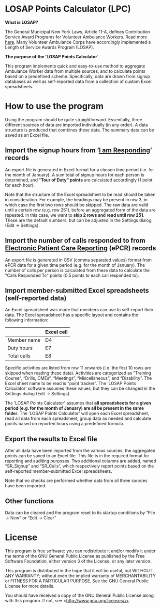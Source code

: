 # LOSAP Points Calculator (LPC)

**What is LOSAP?**

The General Municipal New York Laws, Article 11-A, defines Contribution Service Award Programs for Volunteer Ambulance Workers. Read more [here](https://www.lawserver.com/law/state/new-york/ny-laws/new_york_laws_general_municipal_article_11-aa). Many Volunteer Ambulance Corps have accordingly implemented a Length of Service Awards Program (LOSAP).

**The purpose of the 'LOSAP Points Calculator'**

This program implements quick and easy-to-use method to aggregate Ambulance Worker data from multiple sources, and to calculate points based on a predefined scheme. Specifically, data are drawn from signup databases as well as self-reported data from a collection of custom Excel spreadsheets.

# How to use the program

Using the program should be quite straightforward. Essentially, three different sources of data are imported individually (in any order). A data structure is produced that combines these data. The summary data can be saved as an Excel file.

## Import the signup hours from ‘[I am Responding](https://www.iamresponding.com/)’ records

An export file is generated in Excel format for a chosen time period (i.e. for the month of January). A sum total of signup hours for each person is determined, and "**Tour of Duty" points** are calculated accordingly (1 point for each hour).

Note that the structure of the Excel spreadsheet to be read should be taken in consideration. For example, the headings may be present in row 3, in which case the first two rows should be skipped. The raw data are valid until a certain row (e.g. row 251), before an aggregated form of the data are repeated. In this case, we want to **skip 2 rows and read until row 251**. These are the default numbers, but can be adjusted in the Settings dialog (Edit -\> Settings).

## Import the number of calls responded to from [Electronic Patient Care Reporting](https://www.ems1.com/ems-products/ePCR-Electronic-Patient-Care-Reporting/) (ePCR) records

An export file is generated in CSV (comma separated values) format from ePCR data for a given time period (e.g. for the month of January). The number of calls per person is calculated from these data to calculate the "Calls Responded To" points (0.5 points to each call responded to).

## Import member-submitted Excel spreadsheets (self-reported data)

An Excel spreadsheet was made that members can use to self-report their data. The Excel spreadsheet has a specific layout and contains the following information:

|             | Excel cell |
|-------------|------------|
| Member name | D4         |
| Duty hours  | E7         |
| Total calls | E8         |

Specific activities are listed from row 11 onwards (i.e. the first 10 rows are skipped when reading these data). Activities are categorized as “Training Course”, “Drills, CMEs”, “Meetings”, “Miscellaneous”, and “Disability”. The Excel sheet name to be read is “point tracker”. The 'LOSAP Points Calculator' software assumes these values, but they can be changed in the Settings dialog (Edit -\> Settings).

The 'LOSAP Points Calculator' assumes that **all spreadsheets for a given period (e.g. for the month of January) are all be present in the same folder**. The 'LOSAP Points Calculator' will open each Excel spreadsheet, read all data from each spreadsheet, group data as needed and calculate points based on reported hours using a predefined formula.

## Export the results to Excel file

After all data have been imported from the various sources, the aggregated points can be saved to an Excel file. This file is in the required format for reporting and auditing purposes. Two additional columns are added, named “SR_Signup” and “SR_Calls”, which respectively report points based on the self-reported member-submitted Excel spreadsheets.

Note that no checks are performed whether data from all three sources have been imported.

## Other functions

Data can be cleared and the program reset to its startup conditions by “File -\> New” or “Edit -\> Clear”

# License

This program is free software: you can redistribute it and/or modify it under the terms of the GNU General Public License as published by the Free Software Foundation, either version 3 of the License, or any later version.

This program is distributed in the hope that it will be useful, but WITHOUT ANY WARRANTY; without even the implied warranty of MERCHANTABILITY or FITNESS FOR A PARTICULAR PURPOSE. See the GNU General Public License for more details.

You should have received a copy of the GNU General Public License along with this program. If not, see \<http://www.gnu.org/licenses/\>.
